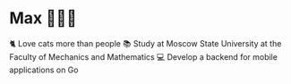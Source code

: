# Max 👨🏻‍💻
🐈 Love cats more than people
📚 Study at Moscow State University at the Faculty of Mechanics and Mathematics
💻 Develop a backend for mobile applications on Go
